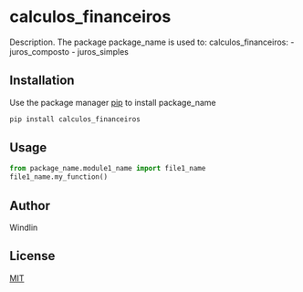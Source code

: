 # calculos_financeiros

Description. 
The package package_name is used to:
	calculos_financeiros:
		- juros_composto
		- juros_simples

## Installation

Use the package manager [pip](https://pip.pypa.io/en/stable/) to install package_name

```bash
pip install calculos_financeiros
```

## Usage

```python
from package_name.module1_name import file1_name
file1_name.my_function()
```

## Author
Windlin

## License
[MIT](https://choosealicense.com/licenses/mit/)